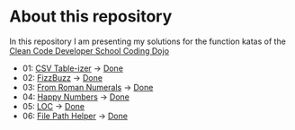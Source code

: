 # About this repository

In this repository I am presenting my solutions for the function katas of the [Clean Code Developer School Coding Dojo](https://ccd-school.de/coding-dojo/ "Coding Dojo")

+ 01: [CSV Table-izer](https://ccd-school.de/en/coding-dojo/function-katas/csv-table-izer/ "CSV Table-izer") -> [Done](/01_CsvTable-izer/ "Project Folder")
+ 02: [FizzBuzz](https://ccd-school.de/en/coding-dojo/function-katas/fizzbuzz/ "FizzBuzz") -> [Done](/02_FizzBuzz/ "Project Folder")
+ 03: [From Roman Numerals](https://ccd-school.de/en/coding-dojo/function-katas/from-roman-numerals/ "From Roman Numerals") -> [Done](/03_FromRomanNumerals/ "Project Folder")
+ 04: [Happy Numbers](https://ccd-school.de/en/coding-dojo/function-katas/happy-numbers/ "Happy Numbers") -> [Done](/04_HappyNumbers/ "Project Folder")
+ 05: [LOC](https://ccd-school.de/en/coding-dojo/function-katas/loc/ "LOC") -> [Done](/05_Loc_/ "Project Folder")
+ 06: [File Path Helper](https://ccd-school.de/en/coding-dojo/function-katas/file-path-helper/ "File Path Helper") -> [Done](/06_FilePathHelper_/ "Project Folder")